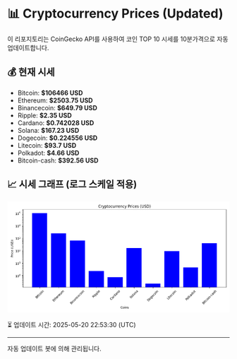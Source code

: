 
# 📊 Cryptocurrency Prices (Updated)

이 리포지토리는 CoinGecko API를 사용하여 코인 TOP 10 시세를 10분가격으로 자동 업데이트합니다.

## 💰 현재 시세
- Bitcoin: **$106466 USD**
- Ethereum: **$2503.75 USD**
- Binancecoin: **$649.79 USD**
- Ripple: **$2.35 USD**
- Cardano: **$0.742028 USD**
- Solana: **$167.23 USD**
- Dogecoin: **$0.224556 USD**
- Litecoin: **$93.7 USD**
- Polkadot: **$4.66 USD**
- Bitcoin-cash: **$392.56 USD**

## 📈 시세 그래프 (로그 스케일 적용)
![Crypto Prices](crypto_prices.png)

⏳ 업데이트 시간: 2025-05-20 22:53:30 (UTC)

---
자동 업데이트 봇에 의해 관리됩니다.
